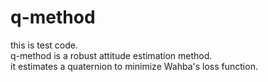 # q-method  
this is test code.  
q-method is a robust attitude estimation method.  
it estimates a quaternion to minimize Wahba's loss function.  

